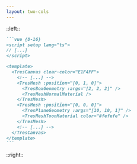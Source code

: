 ```yaml
---
layout: two-cols
---
```


<Understand3DScenesHeadline />

::left::

<div class="w-full h-23"></div>

````md magic-move {lines: true}
```vue {8-16}
<script setup lang="ts">
// [...]
</script>

<template>
  <TresCanvas clear-color="E1F4FF">
    <!-- [...] -->
    <TresMesh :position="[0, 1, 0]">
      <TresBoxGeometry :args="[2, 2, 2]" />
      <TresMeshNormalMaterial />
    </TresMesh>
    <TresMesh :position="[0, 0, 0]">
      <TresPlaneGeometry :args="[10, 10, 1]" />
      <TresMeshToonMaterial color="#fefefe" />
    </TresMesh>
    <!-- [...] -->
  </TresCanvas>
</template>
```
````

::right::
